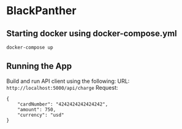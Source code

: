 # BlackPanther
## Starting docker using docker-compose.yml
``docker-compose up``


## Running the App
Build and run API client using the following:
URL: ``http://localhost:5000/api/charge``
Request:
```
{
	"cardNumber": "4242424242424242",
	"amount": 750,
	"currency": "usd"
}
```
